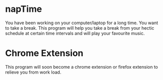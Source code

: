 # napTime
You have been working on your computer/laptop for a long time. 
You want to take a break.
This program will help you take a break from your hectic schedule at certain time intervals and will play your favourite music.

# Chrome Extension
This program will soon become a chrome extension or firefox extension to relieve you from work load.
